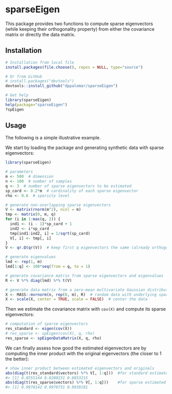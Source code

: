 <!-- README.md is generated from README.Rmd. Please edit that file -->
sparseEigen
===========

This package provides two functions to compute sparse eigenvectors (while keeping their orthogonality property) from either the covariance matrix or directly the data matrix.

Installation
------------

``` r
# Installation from local file
install.packages(file.choose(), repos = NULL, type="source")

# Or from GitHub
# install.packages("devtools")
devtools::install_github("dppalomar/sparseEigen")

# Get help
library(sparseEigen)
help(package="sparseEigen")
?spEigen
```

Usage
-----

The following is a simple illustrative example.

We start by loading the package and generating synthetic data with sparse eigenvectors:

``` r
library(sparseEigen)

# parameters 
m <- 500  # dimension
n <- 100  # number of samples
q <- 3  # number of sparse eigenvectors to be estimated
sp_card <- 0.2*m  # cardinality of each sparse eigenvector
rho <- 0.6  # sparsity level

# generate non-overlapping sparse eigenvectors
V <- matrix(rnorm(m^2), ncol = m)
tmp <- matrix(0, m, q)
for (i in 1:max(q, 2)) {
  ind1 <- (i - 1)*sp_card + 1
  ind2 <- i*sp_card
  tmp[ind1:ind2, i] = 1/sqrt(sp_card)
  V[, i] <- tmp[, i]
}
V <- qr.Q(qr(V))  # keep first q eigenvectors the same (already orthogonal) and orthogonalize the rest

# generate eigenvalues
lmd <- rep(1, m)
lmd[1:q] <- 100*seq(from = q, to = 1)

# generate covariance matrix from sparse eigenvectors and eigenvalues
R <- V %*% diag(lmd) %*% t(V)

# generate data matrix from a zero-mean multivariate Gaussian distribution with the constructed covariance
X <- MASS::mvrnorm(n, rep(0, m), R)  # random data with underlying sparse structure
X <- scale(X, center = TRUE, scale = FALSE)  # center the data
```

Then we estimate the covariance matrix with `cov(X)` and compute its sparse eigenvectors:

``` r
# computation of sparse eigenvectors
res_standard <- eigen(cov(X))
# res_sparse <- spEigen(cov(X), q, rho)
res_sparse <- spEigenDataMatrix(X, q, rho)
```

We can finally assess how good the estimated eigenvectors are by computing the inner product with the original eigenvectors (the closer to 1 the better):

``` r
# show inner product between estimated eigenvectors and originals
abs(diag(t(res_standard$vectors) %*% V[, 1:q]))  #for standard estimated eigenvectors
#> [1] 0.8555144 0.8200231 0.8853215
abs(diag(t(res_sparse$vectors) %*% V[, 1:q]))    #for sparse estimated eigenvectors
#> [1] 0.9978142 0.9970731 0.9939101
```
